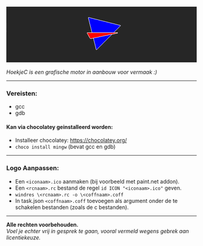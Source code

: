 ![](afbeeldingen/Logo/Logo_Hoofd.png)

_HoekjeC is een grafische motor in aanbouw voor vermaak :)_

---

### Vereisten:
- gcc
- gdb

#### Kan via chocolatey geinstalleerd worden:
- Installeer chocolatey: https://chocolatey.org/
- `choco install mingw` (bevat gcc en gdb)

---

### Logo Aanpassen:
- Een `<iconaam>.ico` aanmaken (bij voorbeeld met paint.net addon).
- Een `<rcnaam>.rc` bestand de regel `id ICON "<iconaam>.ico"` geven.
- `windres \<rcnaam>.rc -o \<coffnaam>.coff`
- In task.json `<coffnaam>.coff` toevoegen als argument onder de te schakelen bestanden (zoals de c bestanden).

---
**Alle rechten voorbehouden.**<br>
_Voel je echter vrij in gesprek te gaan, vooral vermeld wegens gebrek aan licentiekeuze._
